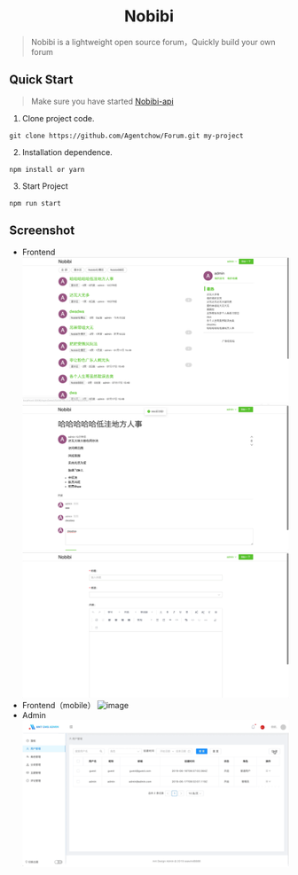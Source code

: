 <h1 align="center">Nobibi</h1>

> Nobibi is a lightweight open source forum，Quickly build your own forum

## Quick Start

> Make sure you have started [Nobibi-api](https://github.com/seawind8888/Nobibi-api)

1. Clone project code.

```
git clone https://github.com/Agentchow/Forum.git my-project
```

2. Installation dependence.

```
npm install or yarn
```

3. Start Project

```
npm run start
```

## Screenshot

- Frontend
  ![image](/screenshot/screenshot1.png)
  ![image](/screenshot/screenshot2.png)
  ![image](/screenshot/screenshot3.png)
- Frontend（mobile）
  ![image](/screenshot/mobile.jpg)
- Admin
  ![image](/screenshot/demo.gif)
